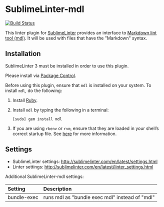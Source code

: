 # SublimeLinter-mdl

[![Build Status](https://travis-ci.org/SublimeLinter/SublimeLinter-mdl.svg?branch=master)](https://travis-ci.org/SublimeLinter/SublimeLinter-mdl)

This linter plugin for [SublimeLinter](https://github.com/SublimeLinter/SublimeLinter) provides an interface to [Markdown lint tool (mdl)](https://github.com/mivok/markdownlint).
It will be used with files that have the "Markdown" syntax.


## Installation

SublimeLinter 3 must be installed in order to use this plugin. 

Please install via [Package Control](https://packagecontrol.io).

Before using this plugin, ensure that `mdl` is installed on your system.
To install `mdl`, do the following:

1. Install [Ruby](http://www.ruby-lang.org).

1. Install `mdl` by typing the following in a terminal:

   ```
   [sudo] gem install mdl
   ```

1. If you are using `rbenv` or `rvm`, ensure that they are loaded in your shell’s correct startup file. See [here](http://sublimelinter.com/en/latest/troubleshooting.html#shell-startup-files) for more information.


## Settings

- SublimeLinter settings: http://sublimelinter.com/en/latest/settings.html
- Linter settings: http://sublimelinter.com/en/latest/linter_settings.html

Additional SublimeLinter-mdl settings:

|Setting|Description|
|:------|:----------|
|bundle-exec|runs mdl as "bundle exec mdl" instead of "mdl"|
